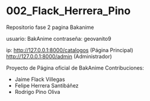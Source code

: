 # 002_Flack_Herrera_Pino
Repositorio fase 2 pagina Bakanime

usuario: BakAnime
contraseña: geovanito9

ip: 
http://127.0.0.1:8000/catalogos     (Página Principal)
http://127.0.0.1:8000/admin     (Administrador)

Proyecto de Página oficial de BakAnime
Contribuciones:
  - Jaime Flack Villegas
  - Felipe Herrera Santibáñez
  - Rodrigo Pino Oliva

